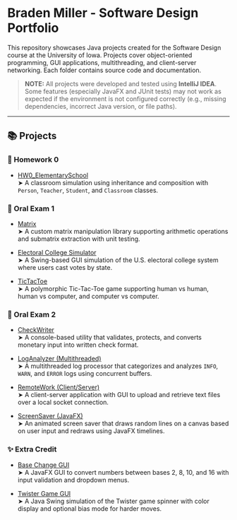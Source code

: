 # Braden Miller - Software Design Portfolio

This repository showcases Java projects created for the Software Design course at the University of Iowa. Projects cover object-oriented programming, GUI applications, multithreading, and client-server networking. Each folder contains source code and documentation.

> **NOTE:** All projects were developed and tested using **IntelliJ IDEA**. Some features (especially JavaFX and JUnit tests) may not work as expected if the environment is not configured correctly (e.g., missing dependencies, incorrect Java version, or file paths).

---

## 📚 Projects

### 🏫 Homework 0
- [HW0_ElementarySchool](./homework0/)  
  ➤ A classroom simulation using inheritance and composition with `Person`, `Teacher`, `Student`, and `Classroom` classes.

### 🧪 Oral Exam 1
- [Matrix](./Matrix/)  
  ➤ A custom matrix manipulation library supporting arithmetic operations and submatrix extraction with unit testing.

- [Electoral College Simulator](./ElectoralCollege/)  
  ➤ A Swing-based GUI simulation of the U.S. electoral college system where users cast votes by state.

- [TicTacToe](./TicTacToe/)  
  ➤ A polymorphic Tic-Tac-Toe game supporting human vs human, human vs computer, and computer vs computer.

### 🧠 Oral Exam 2
- [CheckWriter](./CheckWriter/)  
  ➤ A console-based utility that validates, protects, and converts monetary input into written check format.

- [LogAnalyzer (Multithreaded)](./LogAnalyzer/)  
  ➤ A multithreaded log processor that categorizes and analyzes `INFO`, `WARN`, and `ERROR` logs using concurrent buffers.

- [RemoteWork (Client/Server)](./RemoteWork/)  
  ➤ A client-server application with GUI to upload and retrieve text files over a local socket connection.

- [ScreenSaver (JavaFX)](./ScreenSaver/)  
  ➤ An animated screen saver that draws random lines on a canvas based on user input and redraws using JavaFX timelines.

### ✨ Extra Credit
- [Base Change GUI](./extra_credit/BaseChange/)  
  ➤ A JavaFX GUI to convert numbers between bases 2, 8, 10, and 16 with input validation and dropdown menus.

- [Twister Game GUI](./extra_credit/TwisterMedium/)  
  ➤ A Java Swing simulation of the Twister game spinner with color display and optional bias mode for harder moves.
